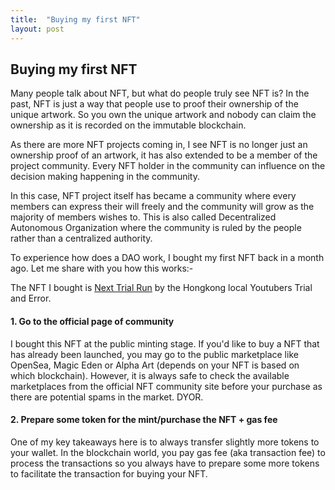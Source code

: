 ```yaml
---
title:  "Buying my first NFT"
layout: post
---
```

## Buying my first NFT 
Many people talk about NFT, but what do people truly see NFT is? In the past, NFT is just a way that people use to proof their ownership of the unique artwork.
So you own the unique artwork and nobody can claim the ownership as it is recorded on the immutable blockchain.

As there are more NFT projects coming in, I see NFT is no longer just an ownership proof of an artwork, it has also extended to be a member of the project community.
Every NFT holder in the community can influence on the decision making happening in the community. 

In this case, NFT project itself has became a community where every members can express their will freely and the community will grow as the majority of members wishes to.
This is also called Decentralized Autonomous Organization where the community is ruled by the people rather than a centralized authority.

To experience how does a DAO work, I bought my first NFT back in a month ago. Let me share with you how this works:-

The NFT I bought is [Next Trial Run](https://nexttrialrun.io/) by the Hongkong local Youtubers Trial and Error. 

#### 1. Go to the official page of community
I bought this NFT at the public minting stage. If you'd like to buy a NFT that has already been launched, you may go to the public marketplace like OpenSea, Magic Eden or Alpha Art (depends on your NFT is based on which blockchain).
However, it is always safe to check the available marketplaces from the official NFT community site before your purchase as there are potential spams in the market. DYOR.

#### 2. Prepare some token for the mint/purchase the NFT + gas fee
One of my key takeaways here is to always transfer slightly more tokens to your wallet. 
In the blockchain world, you pay gas fee (aka transaction fee) to process the transactions so you always have to prepare some more tokens to facilitate the transaction for buying your NFT.


